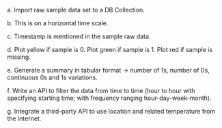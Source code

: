 a. Import raw sample data set to a DB Collection.

b. This is on a horizontal time scale.

c. Timestamp is mentioned in the sample raw data.

d. Plot yellow if sample is 0. Plot green if sample is 1. Plot red if sample is missing.

e. Generate a summary in tabular format -> number of 1s, number of 0s, continuous 0s and 1s variations.

f. Write an API to filter the data from time to time (hour to hour with specifying starting time; with frequency ranging hour-day-week-month).

g. Integrate a third-party API to use location and related temperature from the internet.
